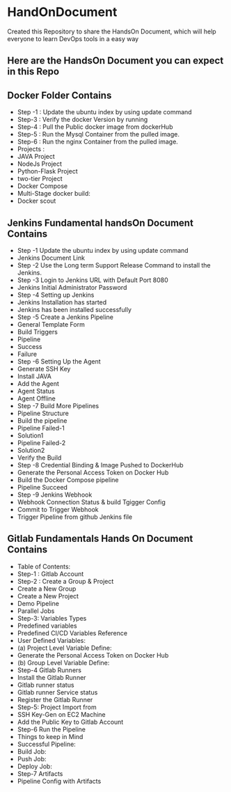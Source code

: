 # HandOnDocument

Created this Repository to share the HandsOn Document, which will help everyone to learn DevOps tools in a easy way


## Here are the HandsOn Document you can expect in this Repo


## Docker Folder Contains

- Step -1 : Update the ubuntu index by using update command
- Step-3 : Verify the docker Version by running
- Step-4 : Pull the Public docker image from dockerHub
- Step-5 : Run the Mysql Container from the pulled image.
- Step-6 : Run the nginx Container from the pulled image.
- Projects :
- JAVA Project
- NodeJs Project
- Python-Flask Project
- two-tier Project
- Docker Compose
- Multi-Stage docker build:
- Docker scout



## Jenkins Fundamental handsOn Document Contains

- Step -1 Update the ubuntu index by using update command
- Jenkins Document Link
- Step -2 Use the Long term Support Release Command to install the Jenkins.
- Step -3 Login to Jenkins URL with Default Port 8080
- Jenkins Initial Administrator Password
- Step -4 Setting up Jenkins
- Jenkins Installation has started
- Jenkins has been installed successfully
- Step -5 Create a Jenkins Pipeline
- General Template Form
- Build Triggers
- Pipeline
- Success
- Failure
- Step -6 Setting Up the Agent
- Generate SSH Key
- Install JAVA
- Add the Agent
- Agent Status
- Agent Offline
- Step -7 Build More Pipelines
- Pipeline Structure
- Build the pipeline
- Pipeline Failed-1
- Solution1
- Pipeline Failed-2
- Solution2
- Verify the Build
- Step -8  Credential Binding & Image Pushed to DockerHub
- Generate the Personal Access Token on Docker Hub
- Build the Docker Compose pipeline
- Pipeline Succeed
- Step -9  Jenkins Webhook
- Webhook Connection Status & build Tgigger Config
- Commit to Trigger Webhook
- Trigger Pipeline from github Jenkins file



## Gitlab Fundamentals Hands On Document Contains

- Table of Contents:
- Step-1 : Gitlab Account
- Step-2 : Create a Group & Project
- Create a New Group
- Create a New Project
- Demo Pipeline
- Parallel Jobs
- Step-3: Variables Types
- Predefined variables
- Predefined CI/CD Variables Reference
- User Defined Variables:
- (a) Project Level Variable Define:
- Generate the Personal Access Token on Docker Hub
- (b) Group Level Variable Define:
- Step-4 Gitlab Runners
- Install the Gitlab Runner
- Gitlab runner status
- Gitlab runner Service status
- Register the Gitlab Runner
- Step-5:  Project Import from
- SSH Key-Gen on EC2 Machine
- Add the Public Key to Gitlab Account
- Step-6 Run the Pipeline
- Things to keep in Mind
- Successful Pipeline:
- Build Job:
- Push Job:
- Deploy Job:
- Step-7 Artifacts
- Pipeline Config with Artifacts
